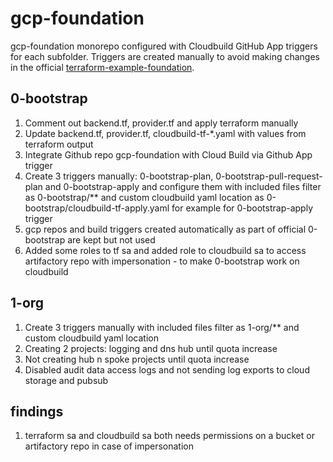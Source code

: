 # gcp-foundation 

gcp-foundation monorepo configured with Cloudbuild GitHub App triggers for each subfolder. Triggers are created manually to avoid making changes in the official [terraform-example-foundation](https://github.com/terraform-google-modules/terraform-example-foundation). 

## 0-bootstrap
1. Comment out backend.tf, provider.tf and apply terraform manually
1. Update backend.tf, provider.tf, cloudbuild-tf-*.yaml with values from terraform output
1. Integrate Github repo gcp-foundation with Cloud Build via Github App trigger 
1. Create 3 triggers manually: 0-bootstrap-plan, 0-bootstrap-pull-request-plan and 0-bootstrap-apply and configure them with included files filter as 0-bootstrap/** and custom cloudbuild yaml location as 0-bootstrap/cloudbuild-tf-apply.yaml for example for 0-bootstrap-apply trigger
1. gcp repos and build triggers created automatically as part of official 0-bootstrap are kept but not used
1. Added some roles to tf sa and added role to cloudbuild sa to access artifactory repo with impersonation - to make 0-bootstrap work on cloudbuild

## 1-org
1. Create 3 triggers manually with included files filter as 1-org/** and custom cloudbuild yaml location
1. Creating 2 projects: logging and dns hub until quota increase
1. Not creating hub n spoke projects until quota increase
1. Disabled audit data access logs and not sending log exports to cloud storage and pubsub

## findings
1. terraform sa and cloudbuild sa both needs permissions on a bucket or artifactory repo in case of impersonation